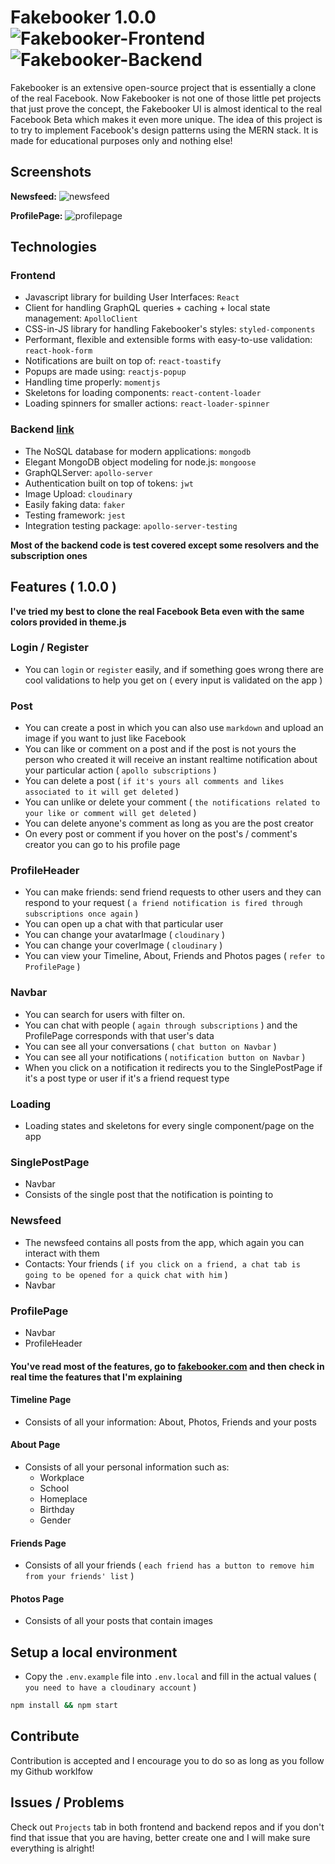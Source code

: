 # Fakebooker 1.0.0 ![Fakebooker-Frontend](https://github.com/KristianWEB/fakebooker-frontend/workflows/Fakebooker-Frontend/badge.svg) ![Fakebooker-Backend](https://github.com/KristianWEB/fakebooker-backend/workflows/Fakebooker-Backend/badge.svg)

Fakebooker is an extensive open-source project that is essentially a clone of the real Facebook. Now Fakebooker is not one of those little pet projects that just prove the concept, the Fakebooker UI is almost identical to the real Facebook Beta which makes it even more unique. The idea of this project is to try to implement Facebook's design patterns using the MERN stack. It is made for educational purposes only and nothing else!

## Screenshots

**Newsfeed:**
![newsfeed](https://github.com/KristianWEB/fakebooker-frontend/blob/master/src/assets/screenshots/newsfeed.PNG)

**ProfilePage:**
![profilepage](https://github.com/KristianWEB/fakebooker-frontend/blob/master/src/assets/screenshots/profilepage.PNG)

## Technologies

### Frontend

- Javascript library for building User Interfaces: `React`
- Client for handling GraphQL queries + caching + local state management: `ApolloClient`
- CSS-in-JS library for handling Fakebooker's styles: `styled-components`
- Performant, flexible and extensible forms with easy-to-use validation: `react-hook-form`
- Notifications are built on top of: `react-toastify`
- Popups are made using: `reactjs-popup`
- Handling time properly: `momentjs`
- Skeletons for loading components: `react-content-loader`
- Loading spinners for smaller actions: `react-loader-spinner`

### Backend [link](https://github.com/KristianWEB/fakebooker-backend)

- The NoSQL database for modern applications: `mongodb`
- Elegant MongoDB object modeling for node.js: `mongoose`
- GraphQLServer: `apollo-server`
- Authentication built on top of tokens: `jwt`
- Image Upload: `cloudinary`
- Easily faking data: `faker`
- Testing framework: `jest`
- Integration testing package: `apollo-server-testing`

**Most of the backend code is test covered except some resolvers and the subscription ones**

## Features ( 1.0.0 )

**I've tried my best to clone the real Facebook Beta even with the same colors provided in theme.js**

### Login / Register

- You can `login` or `register` easily, and if something goes wrong there are cool validations to help you get on ( every input is validated on the app )

### Post

- You can create a post in which you can also use `markdown` and upload an image if you want to just like Facebook
- You can like or comment on a post and if the post is not yours the person who created it will receive an instant realtime notification about your particular action ( `apollo subscriptions` )
- You can delete a post ( `if it's yours all comments and likes associated to it will get deleted` )
- You can unlike or delete your comment ( `the notifications related to your like or comment will get deleted` )
- You can delete anyone's comment as long as you are the post creator
- On every post or comment if you hover on the post's / comment's creator you can go to his profile page

### ProfileHeader

- You can make friends: send friend requests to other users and they can respond to your request ( `a friend notification is fired through subscriptions once again` )
- You can open up a chat with that particular user
- You can change your avatarImage ( `cloudinary` )
- You can change your coverImage ( `cloudinary` )
- You can view your Timeline, About, Friends and Photos pages ( `refer to ProfilePage` )

### Navbar

- You can search for users with filter on.
- You can chat with people ( `again through subscriptions` ) and the ProfilePage corresponds with that user's data
- You can see all your conversations ( `chat button on Navbar` )
- You can see all your notifications ( `notification button on Navbar` )
- When you click on a notification it redirects you to the SinglePostPage if it's a post type or user if it's a friend request type

### Loading

- Loading states and skeletons for every single component/page on the app

### SinglePostPage

- Navbar
- Consists of the single post that the notification is pointing to

### Newsfeed

- The newsfeed contains all posts from the app, which again you can interact with them
- Contacts: Your friends ( `if you click on a friend, a chat tab is going to be opened for a quick chat with him` )
- Navbar

### ProfilePage

- Navbar
- ProfileHeader

#### You've read most of the features, go to [fakebooker.com](https://fakebooker.com) and then check in real time the features that I'm explaining

#### Timeline Page

- Consists of all your information: About, Photos, Friends and your posts

#### About Page

- Consists of all your personal information such as:
  - Workplace
  - School
  - Homeplace
  - Birthday
  - Gender

#### Friends Page

- Consists of all your friends ( `each friend has a button to remove him from your friends' list` )

#### Photos Page

- Consists of all your posts that contain images

## Setup a local environment

- Copy the `.env.example` file into `.env.local` and fill in the actual values ( `you need to have a cloudinary account` )

```sh
npm install && npm start
```

## Contribute

Contribution is accepted and I encourage you to do so as long as you follow my Github worklfow

## Issues / Problems

Check out `Projects` tab in both frontend and backend repos and if you don't find that issue that you are having, better create one and I will make sure everything is alright!
